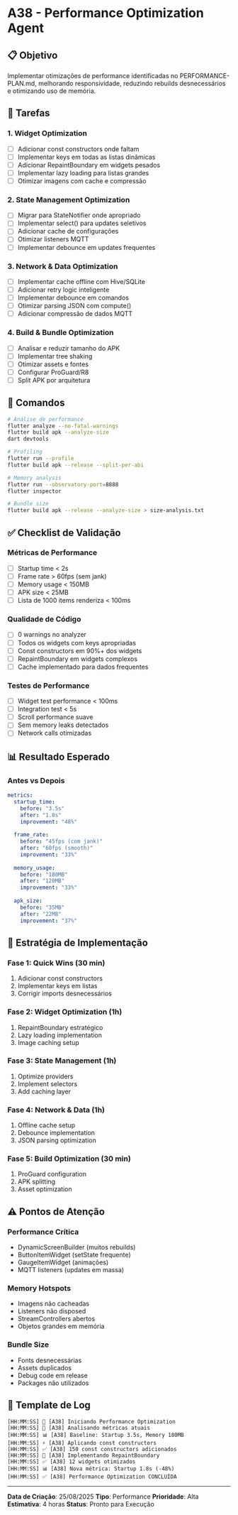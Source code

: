 # A38 - Performance Optimization Agent

## 📋 Objetivo
Implementar otimizações de performance identificadas no PERFORMANCE-PLAN.md, melhorando responsividade, reduzindo rebuilds desnecessários e otimizando uso de memória.

## 🎯 Tarefas

### 1. Widget Optimization
- [ ] Adicionar const constructors onde faltam
- [ ] Implementar keys em todas as listas dinâmicas
- [ ] Adicionar RepaintBoundary em widgets pesados
- [ ] Implementar lazy loading para listas grandes
- [ ] Otimizar imagens com cache e compressão

### 2. State Management Optimization
- [ ] Migrar para StateNotifier onde apropriado
- [ ] Implementar select() para updates seletivos
- [ ] Adicionar cache de configurações
- [ ] Otimizar listeners MQTT
- [ ] Implementar debounce em updates frequentes

### 3. Network & Data Optimization
- [ ] Implementar cache offline com Hive/SQLite
- [ ] Adicionar retry logic inteligente
- [ ] Implementar debounce em comandos
- [ ] Otimizar parsing JSON com compute()
- [ ] Adicionar compressão de dados MQTT

### 4. Build & Bundle Optimization
- [ ] Analisar e reduzir tamanho do APK
- [ ] Implementar tree shaking
- [ ] Otimizar assets e fontes
- [ ] Configurar ProGuard/R8
- [ ] Split APK por arquitetura

## 🔧 Comandos

```bash
# Análise de performance
flutter analyze --no-fatal-warnings
flutter build apk --analyze-size
dart devtools

# Profiling
flutter run --profile
flutter build apk --release --split-per-abi

# Memory analysis
flutter run --observatory-port=8888
flutter inspector

# Bundle size
flutter build apk --release --analyze-size > size-analysis.txt
```

## ✅ Checklist de Validação

### Métricas de Performance
- [ ] Startup time < 2s
- [ ] Frame rate > 60fps (sem jank)
- [ ] Memory usage < 150MB
- [ ] APK size < 25MB
- [ ] Lista de 1000 items renderiza < 100ms

### Qualidade de Código
- [ ] 0 warnings no analyzer
- [ ] Todos os widgets com keys apropriadas
- [ ] Const constructors em 90%+ dos widgets
- [ ] RepaintBoundary em widgets complexos
- [ ] Cache implementado para dados frequentes

### Testes de Performance
- [ ] Widget test performance < 100ms
- [ ] Integration test < 5s
- [ ] Scroll performance suave
- [ ] Sem memory leaks detectados
- [ ] Network calls otimizadas

## 📊 Resultado Esperado

### Antes vs Depois
```yaml
metrics:
  startup_time:
    before: "3.5s"
    after: "1.8s"
    improvement: "48%"
  
  frame_rate:
    before: "45fps (com jank)"
    after: "60fps (smooth)"
    improvement: "33%"
  
  memory_usage:
    before: "180MB"
    after: "120MB"
    improvement: "33%"
  
  apk_size:
    before: "35MB"
    after: "22MB"
    improvement: "37%"
```

## 🚀 Estratégia de Implementação

### Fase 1: Quick Wins (30 min)
1. Adicionar const constructors
2. Implementar keys em listas
3. Corrigir imports desnecessários

### Fase 2: Widget Optimization (1h)
1. RepaintBoundary estratégico
2. Lazy loading implementation
3. Image caching setup

### Fase 3: State Management (1h)
1. Optimize providers
2. Implement selectors
3. Add caching layer

### Fase 4: Network & Data (1h)
1. Offline cache setup
2. Debounce implementation
3. JSON parsing optimization

### Fase 5: Build Optimization (30 min)
1. ProGuard configuration
2. APK splitting
3. Asset optimization

## ⚠️ Pontos de Atenção

### Performance Crítica
- DynamicScreenBuilder (muitos rebuilds)
- ButtonItemWidget (setState frequente)
- GaugeItemWidget (animações)
- MQTT listeners (updates em massa)

### Memory Hotspots
- Imagens não cacheadas
- Listeners não disposed
- StreamControllers abertos
- Objetos grandes em memória

### Bundle Size
- Fonts desnecessárias
- Assets duplicados
- Debug code em release
- Packages não utilizados

## 📝 Template de Log

```
[HH:MM:SS] 🚀 [A38] Iniciando Performance Optimization
[HH:MM:SS] 🔄 [A38] Analisando métricas atuais
[HH:MM:SS] 📊 [A38] Baseline: Startup 3.5s, Memory 180MB
[HH:MM:SS] ⚡ [A38] Aplicando const constructors
[HH:MM:SS] ✅ [A38] 150 const constructors adicionados
[HH:MM:SS] 🎯 [A38] Implementando RepaintBoundary
[HH:MM:SS] ✅ [A38] 12 widgets otimizados
[HH:MM:SS] 📊 [A38] Nova métrica: Startup 1.8s (-48%)
[HH:MM:SS] ✅ [A38] Performance Optimization CONCLUÍDA
```

---
**Data de Criação**: 25/08/2025
**Tipo**: Performance
**Prioridade**: Alta
**Estimativa**: 4 horas
**Status**: Pronto para Execução